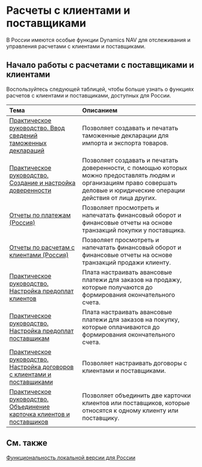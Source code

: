 # Расчеты с клиентами и поставщиками

 В России имеются особые функции Dynamics NAV для отслеживания и управления расчетами с клиентами и поставщиками.

 

## Начало работы с расчетами с поставщиками и клиентами

 Воспользуйтесь следующей таблицей, чтобы больше узнать о функциях расчетов с клиентами и поставщиками, доступных для России.

 

| Тема                                                         | Описанием                                                    |
| :----------------------------------------------------------- | :----------------------------------------------------------- |
| [Практическое руководство. Ввод сведений таможенных деклараций]() | Позволяет создавать и печатать таможенные декларации для импорта и экспорта товаров. |
| [Практическое руководство. Создание и настройка доверенности]() | Позволяет создавать и печатать доверенности, с помощью которых можно предоставлять людям и организациям право совершать деловые и юридические операции действия от лица других. |
| [Отчеты по платежам (Россия)](https://github.com/DianaMalina/dynamics365smb-docs/blob/live/business-central/LocalFunctionality/Russia/russian-payables-reports.md) | Позволяет просмотреть и напечатать финансовый оборот и финансовые отчеты на основе транзакций покупки у поставщика. |
| [Отчеты по расчетам с клиентами (Россия)](https://github.com/DianaMalina/dynamics365smb-docs/blob/live/business-central/LocalFunctionality/Russia/russian-receivables-reports.md) | Позволяет просмотреть и напечатать финансовый оборот и финансовые отчеты на основе транзакций продажи клиенту. |
| [Практическое руководство. Настройка предоплат клиентов]()   | Плата настраивать авансовые платежи для заказов на продажу, которые получаются до формирования окончательного счета. |
| [Практическое руководство. Настройка предоплат поставщикам]() | Плата настраивать авансовые платежи для заказов на покупку, которые оплачиваются до формирования окончательного счета. |
| [Практическое руководство. Настройка договоров с клиентами и поставщиками](https://github.com/DianaMalina/dynamics365smb-docs/blob/live/business-central/LocalFunctionality/Russia/how-to-set-up-customer-and-vendor-agreements.md) | Позволяет настраивать договоры с клиентами и поставщиками.   |
| [Практическое руководство. Объединение карточка клиентов и поставщиков]() | Позволяет объединить две карточки клиентов или поставщиков, которые относятся к одному клиенту или поставщику. |

 

## См. также

[Функциональность локальной версии для России](https://github.com/DianaMalina/dynamics365smb-docs/blob/live/business-central/LocalFunctionality/Russia/russian-local-functionality.md)